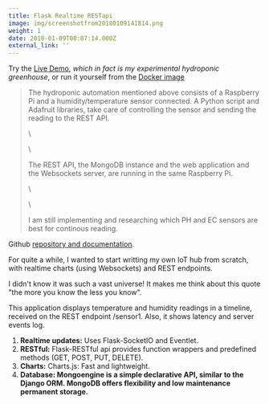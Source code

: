 ```yaml
---
title: Flask Realtime RESTapi
image: img/screenshotfrom20180109141814.png
weight: 1
date: 2018-01-09T00:07:14.000Z
external_link: ''
---
```

Try the <a href="http://82.38.27.16:5000">Live Demo</a>, _which in fact is my experimental hydroponic greenhouse_, or run it yourself from the <a href="https://hub.docker.com/r/blgo/flask-realtime-restapi/">Docker image</a>

> The hydroponic automation mentioned above consists of a Raspberry Pi and a humidity/temperature sensor connected. A Python script and Adafruit libraries, take care of controlling the sensor and sending the reading to the REST API.
>
> \
>
>
>
>
> \
>
>
> The REST API, the MongoDB instance and the web application and the Websockets server, are running in the same Raspberry Pi. 
>
> \
>
>
>
>
> \
>
>
> I am still implementing and researching which PH and EC sensors are best for continous reading.

Github <a href="https://github.com/blgo/flask-realtime-restapi">repository and documentation</a>.

For quite a while, I wanted to start writting my own IoT hub from scratch, with realtime charts (using Websockets) and REST endpoints.

I didn't know it was such a vast universe! It makes me think about this quote "the more you know the less you know".

This application displays temperature and humidity readings in a timeline, received on the REST endpoint /sensor1. Also, it shows latency and server events log.

1. <b>Realtime updates:</b> Uses Flask-SocketIO and Eventlet.</br>
2. <b>RESTful:</b> Flask-RESTful api provides function wrappers and predefined methods (GET, POST, PUT, DELETE).</br>
3. <b>Charts:</b> Charts.js: Fast and lightweight.</br>
4. <b>Database: Mongoengine is a simple declarative API, similar to the Django ORM. MongoDB offers flexibility and low maintenance  permanent storage.</br>
   </br>
